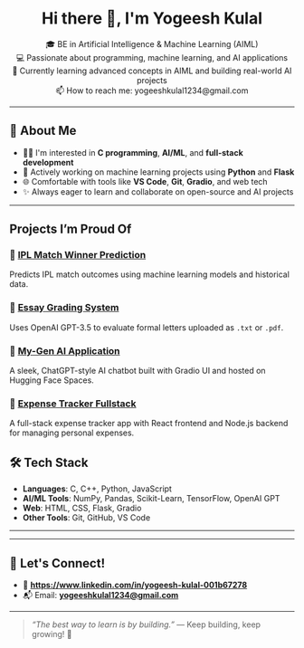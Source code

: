 <h1 align="center">Hi there 👋, I'm Yogeesh Kulal</h1>

<p align="center">
🎓 BE in Artificial Intelligence & Machine Learning (AIML) <br>
💻 Passionate about programming, machine learning, and AI applications <br>
🌱 Currently learning advanced concepts in AIML and building real-world AI projects <br>
📫 How to reach me: yogeeshkulal1234@gmail.com
</p>

---

## 🚀 About Me

- 👨‍💻 I'm interested in **C programming**, **AI/ML**, and **full-stack development**
- 🤖 Actively working on machine learning projects using **Python** and **Flask**
- 🌐 Comfortable with tools like **VS Code**, **Git**, **Gradio**, and web tech
- ✨ Always eager to learn and collaborate on open-source and AI projects

---

## Projects I’m Proud Of

### 🔹 [IPL Match Winner Prediction](https://github.com/Yogeeshkulal/ipl-match-winner-prediction)  
Predicts IPL match outcomes using machine learning models and historical data.

### 🔹 [Essay Grading System](https://github.com/Yogeeshkulal/essay-grading-system)  
Uses OpenAI GPT-3.5 to evaluate formal letters uploaded as `.txt` or `.pdf`.

### 🔹 [My-Gen AI Application](https://github.com/Yogeeshkulal/My-Gen_AI_Application)  
A sleek, ChatGPT-style AI chatbot built with Gradio UI and hosted on Hugging Face Spaces.

### 🔹 [Expense Tracker Fullstack](https://github.com/Yogeeshkulal/Expense-Tracker)  
A full-stack expense tracker app with React frontend and Node.js backend for managing personal expenses.

## 🛠️ Tech Stack

- **Languages**: C, C++, Python, JavaScript
- **AI/ML Tools**: NumPy, Pandas, Scikit-Learn, TensorFlow, OpenAI GPT
- **Web**: HTML, CSS, Flask, Gradio
- **Other Tools**: Git, GitHub, VS Code

---
---

## 🌟 Let's Connect!

- 💼 **https://www.linkedin.com/in/yogeesh-kulal-001b67278**
- 📬 Email: **yogeeshkulal1234@gmail.com**

---

> _“The best way to learn is by building.”_ — Keep building, keep growing! 🚀
